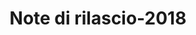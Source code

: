 ﻿---
title: Note di rilascio-2018
type: docs
weight: 30
url: /it/net/release-notes-2018/
description: Le note di rilascio dello Aspose.3D rilasciate nel 2018.
---
